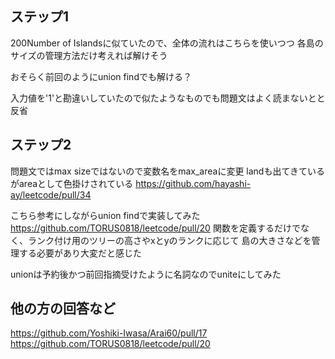 ## ステップ1
200Number of Islandsに似ていたので、全体の流れはこちらを使いつつ
各島のサイズの管理方法だけ考えれば解けそう

おそらく前回のようにunion findでも解ける？

入力値を'1'と勘違いしていたので似たようなものでも問題文はよく読まないとと反省

## ステップ2
問題文ではmax sizeではないので変数名をmax_areaに変更
landも出てきているがareaとして色掛けされている
https://github.com/hayashi-ay/leetcode/pull/34

こちら参考にしながらunion findで実装してみた
https://github.com/TORUS0818/leetcode/pull/20
関数を定義するだけでなく、ランク付け用のツリーの高さやxとyのランクに応じて
島の大きさなどを管理する必要があり大変だと感じた

unionは予約後かつ前回指摘受けたように名詞なのでuniteにしてみた

## 他の方の回答など
https://github.com/Yoshiki-Iwasa/Arai60/pull/17
https://github.com/TORUS0818/leetcode/pull/20

